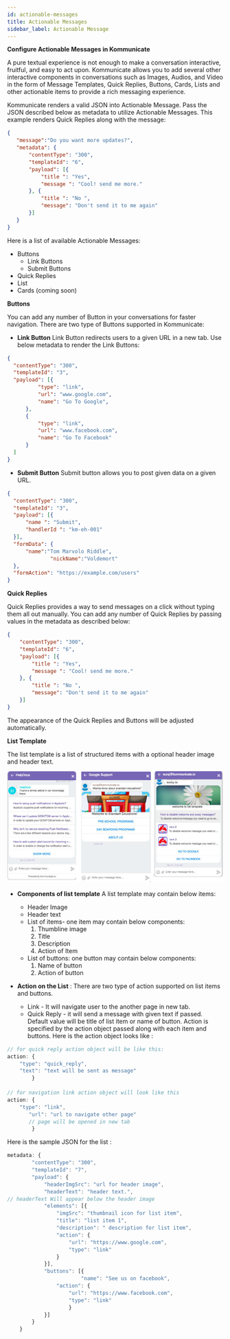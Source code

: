 ```yaml
---
id: actionable-messages
title: Actionable Messages
sidebar_label: Actionable Message
---
```


**Configure Actionable Messages in Kommunicate**

A pure textual experience is not enough to make a conversation interactive, fruitful, and easy to act upon. Kommunicate allows you to add several other interactive components in conversations such as Images, Audios, and Video in the form of Message Templates, Quick Replies, Buttons, Cards, Lists and other actionable items to provide a rich messaging experience.

Kommunicate renders a valid JSON into Actionable Message. Pass the JSON described below as metadata to utilize Actionable Messages. This example renders Quick Replies along with the message:

 ``` JSON
 {
    "message":"Do you want more updates?",
    "metadata": {
        "contentType": "300",
        "templateId": "6",
        "payload": [{
            "title ": "Yes",
            "message ": "Cool! send me more."
        }, {
            "title ": "No ",
            "message": "Don't send it to me again"
        }]
    }
}
```
Here is a list of available Actionable Messages:

* Buttons
    * Link Buttons
    * Submit Buttons
* Quick Replies
* List
* Cards (coming soon)

**Buttons** 

You can add any number of Button in your conversations for faster navigation. There are two type of Buttons supported in Kommunicate:

* **Link Button** 
Link Button redirects users to a given URL in a new tab. Use below metadata to render the Link Buttons:

``` JSON
{
  "contentType": "300",
  "templateId": "3",
  "payload": [{
          "type": "link",
          "url": "www.google.com",
          "name": "Go To Google",
      },
      {
          "type": "link",
          "url": "www.facebook.com",
          "name": "Go To Facebook"
      }
  ]
}
```

* **Submit Button** 
Submit button allows you to post given data on a given URL.

``` JSON 
{
  "contentType": "300",
  "templateId": "3",
  "payload": [{
      "name ": "Submit",
      "handlerId ": "km-eh-001"
  }],
  "formData": {
      "name":"Tom Marvolo Riddle",
              "nickName":"Voldemort"
  },
  "formAction": "https://example.com/users"
}
```

**Quick Replies** 

Quick Replies provides a way to send messages on a click without typing them all out manually. You can add any number of Quick Replies by passing values in the metadata as described below:

``` JSON
{
    "contentType": "300",
    "templateId": "6",
    "payload": [{
        "title ": "Yes",
        "message ": "Cool! send me more."
    }, {
        "title ": "No ",
        "message": "Don't send it to me again"
    }]
}
```

The appearance of the Quick Replies and Buttons will be adjusted automatically.

**List Template**

The list template is a list of  structured items  with a optional header image and header text.

![List Template](../website/static/img/list.jpg)




  * **Components of list template**  A list template may contain below items:
    * Header Image
    * Header text
    * List of items- one item may contain below components:
       1. Thumbline image
       2. Title 
       3. Description
       4. Action of Item
    * List of buttons: one button may contain below components:
       1. Name of button
       2. Action of button

  * **Action on the List** :  There are two type of action supported on list items and buttons.
     * Link  - It will navigate user to the another page in new tab.
     * Quick Reply - it will send a message with given text if passed. Default value will be title of list item or name of  button. Action is specified by the action object passed along with each item and buttons. Here is the action object looks like :



```javascript
// for quick reply action object will be like this:  
action: {
	"type": "quick_reply",
	"text": "text will be sent as message" 
       	}

// for navigation link action object will look like this
action: {
	"type": "link",	
       "url": "url to navigate other page" 
       // page will be opened in new tab 
     	} 
  ```



Here is the sample JSON for the list :

```javascript
metadata: {
		"contentType": "300",
		"templateId": "7",
		"payload": {
			"headerImgSrc": "url for header image",
			"headerText": "header text.",
// headerText Will appear below the header image
			"elements": [{
			  	"imgSrc": "thumbnail icon for list item",
				"title": "list item 1",
				"description": " description for list item",
				"action": {
					"url": "https://www.google.com",
					"type": "link"
				}
			}],
			"buttons": [{
                        "name": "See us on facebook",
				"action": {
					"url": "https://www.facebook.com",
					"type": "link"
					}
			}]
		}
	}
```




  
